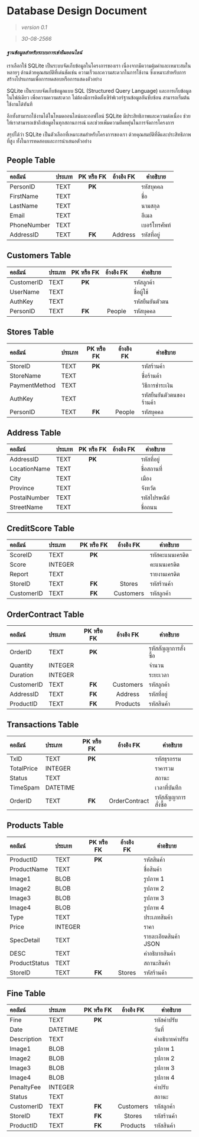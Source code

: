 # Database Design Document

> _version 0.1_

> _30-08-2566_

#### _ฐานข้อมูลสำหรับระบบการเช่ายืมออนไลน์_ 


เราเลือกใช้ SQLite เป็นระบบจัดเก็บข้อมูลในโครงการของเรา เนื่องจากมีความคุ้มค่าและเหมาะสมในหลายๆ ด้านด้วยคุณสมบัติที่เด่นชัดเช่น 
ความเร็วและความสะดวกในการใช้งาน ซึ่งเหมาะสำหรับการสร้างโปรแกรมเพื่อการทดสอบหรือการแสดงตัวอย่าง

SQLite เป็นระบบจัดเก็บข้อมูลแบบ SQL (Structured Query Language) และการเก็บข้อมูลในไฟล์เดียว เพื่อความความสะดวก 
ไม่ต้องมีการติดตั้งเซิร์ฟเวอร์ฐานข้อมูลอันซับซ้อน สามารถเริ่มต้นใช้งานได้ทันที

อีกทั้งสามารถใช้งานได้ในโหมดออนไลน์และออฟไลน์ SQLite มีประสิทธิภาพและความต่อเนื่อง ช่วยให้เราสามารถเข้าถึงข้อมูลในทุกสถานการณ์ 
และช่วยเพิ่มความยืดหยุ่นในการจัดการโครงการ

สรุปได้ว่า SQLite เป็นตัวเลือกที่เหมาะสมสำหรับโครงการของเรา ด้วยคุณสมบัติที่ดีและประสิทธิภาพที่สูง ทั้งในการทดสอบและการนำเสนอตัวอย่าง


## People Table
| คอลัมน์    | ประเภท    | PK หรือ FK | อ้างอิง FK  | คำอธิบาย                          |
| :---        | :---       |:----------:| :---:         | ---                                  |
| PersonID    | TEXT       |   **PK**   |               | รหัสบุคคล            |
| FirstName   | TEXT       |            |               | ชื่อ                              |
| LastName    | TEXT       |            |               | นามสกุล                           |
| Email       | TEXT       |            |               | อีเมล                               |
| PhoneNumber | TEXT       |            |               | เบอร์โทรศัพท์                     |
| AddressID   | TEXT       |   **FK**   | Address | รหัสที่อยู่    |

## Customers Table
| คอลัมน์    | ประเภท    | PK หรือ FK  | อ้างอิง FK  | คำอธิบาย                           |
| :---        | :---       | :---:       | :---:         | ---                                  |
| CustomerID | TEXT       | **PK** |               | รหัสลูกค้า           |
| UserName   | TEXT       |             |               | ชื่อผู้ใช้                          |
| AuthKey    | TEXT       |             |               | รหัสยืนยันตัวตน                   |
| PersonID   | TEXT       |    **FK**    | People | รหัสบุคคล         |

## Stores Table
| คอลัมน์      | ประเภท    | PK หรือ FK  | อ้างอิง FK  | คำอธิบาย                           |
| :---          | :---       | :---:       | :---:         | ---                                  |
| StoreID       | TEXT       | **PK** |               | รหัสร้านค้า           |
| StoreName     | TEXT       |             |               | ชื่อร้านค้า                         |
| PaymentMethod | TEXT       |             |               | วิธีการชำระเงิน                     |
| AuthKey       | TEXT       |             |               | รหัสยืนยันตัวตนของร้านค้า        |
| PersonID      | TEXT       |    **FK**   |  People | รหัสบุคคล         |

## Address Table
| คอลัมน์      | ประเภท    | PK หรือ FK  | อ้างอิง FK  | คำอธิบาย                           |
| :---          | :---       | :---:       | :---:         | ---                                  |
| AddressID    | TEXT       | **PK** |               | รหัสที่อยู่           |
| LocationName | TEXT       |             |               | ชื่อสถานที่                         |
| City         | TEXT       |             |               | เมือง                                |
| Province     | TEXT       |             |               | จังหวัด                              |
| PostalNumber | TEXT       |             |               | รหัสไปรษณีย์                         |
| StreetName   | TEXT       |             |               | ชื่อถนน                              |

## CreditScore Table
| คอลัมน์    | ประเภท    | PK หรือ FK  | อ้างอิง FK  | คำอธิบาย                           |
| :---        | :---       | :---:       | :---:         | ---                                  |
| ScoreID     | TEXT       | **PK** |               | รหัสคะแนนเครดิต     |
| Score       | INTEGER    |             |               | คะแนนเครดิต                           |
| Report      | TEXT       |             |               | รายงานเครดิต                         |
| StoreID     | TEXT       |   **FK**  |  Stores | รหัสร้านค้า      |
| CustomerID  | TEXT       |   **FK**  |  Customers| รหัสลูกค้า  |

## OrderContract Table
| คอลัมน์    | ประเภท    | PK หรือ FK  | อ้างอิง FK  | คำอธิบาย                           |
| :---        | :---       | :---:       | :---:         | ---                                  |
| OrderID     | TEXT       | **PK** |               | รหัสสัญญาการสั่งซื้อ  |
| Quantity    | INTEGER    |             |               | จำนวน                               |
| Duration    | INTEGER    |             |               | ระยะเวลา                            |
| CustomerID  | TEXT       |   **FK**  |  Customers| รหัสลูกค้า  |
| AddressID   | TEXT       |    **FK**  |  Address | รหัสที่อยู่   |
| ProductID   | TEXT       |   **FK**  |  Products | รหัสสินค้า     |

## Transactions Table
| คอลัมน์    | ประเภท    | PK หรือ FK  | อ้างอิง FK  | คำอธิบาย                           |
| :---        | :---       | :---:       | :---:         | ---                                  |
| TxID        | TEXT       | **PK** |               | รหัสธุรกรรม          |
| TotalPrice  | INTEGER    |             |               | ราคารวม                              |
| Status      | TEXT       |             |               | สถานะ                                |
| TimeSpam    | DATETIME   |             |               | เวลาที่บันทึก                        |
| OrderID     | TEXT       |   **FK**  |  OrderContract | รหัสสัญญาการสั่งซื้อ |

## Products Table
| คอลัมน์     | ประเภท    | PK หรือ FK  | อ้างอิง FK  | คำอธิบาย              |
| :---         | :---       | :---:       | :---:         |-----------------------|
| ProductID    | TEXT       | **PK** |               | รหัสสินค้า            |
| ProductName  | TEXT       |             |               | ชื่อสินค้า            |
| Image1       | BLOB       |             |               | รูปภาพ 1              |
| Image2       | BLOB       |             |               | รูปภาพ 2              |
| Image3       | BLOB       |             |               | รูปภาพ 3              |
| Image4       | BLOB       |             |               | รูปภาพ 4              |
| Type         | TEXT       |             |               | ประเภทสินค้า          |
| Price        | INTEGER    |             |               | ราคา                  |
| SpecDetail   | TEXT       |             |               | รายละเอียดสินค้า JSON |
| DESC         | TEXT       |             |               | คำอธิบายสินค้า        |
| ProductStatus| TEXT       |             |               | สถานะสินค้า           |
| StoreID      | TEXT       |   **FK**  |  Stores | รหัสร้านค้า           |

## Fine Table
| คอลัมน์    | ประเภท    | PK หรือ FK  | อ้างอิง FK  | คำอธิบาย                           |
| :---        | :---       | :---:       | :---:         | ---                                  |
| Fine        | TEXT       | **PK** |               | รหัสค่าปรับ           |
| Date        | DATETIME   |             |               | วันที่                               |
| Description | TEXT       |             |               | คำอธิบายค่าปรับ                      |
| Image1      | BLOB       |             |               | รูปภาพ 1                             |
| Image2      | BLOB       |             |               | รูปภาพ 2                             |
| Image3      | BLOB       |             |               | รูปภาพ 3                             |
| Image4      | BLOB       |             |               | รูปภาพ 4                             |
| PenaltyFee  | INTEGER    |             |               | ค่าปรับ                               |
| Status      | TEXT       |             |               | สถานะ                                |
| CustomerID  | TEXT       |   **FK**  |  Customers| รหัสลูกค้า  |
| StoreID     | TEXT       |   **FK**  |  Stores | รหัสร้านค้า  |
| ProductID   | TEXT       |   **FK**  |  Products | รหัสสินค้า     |

